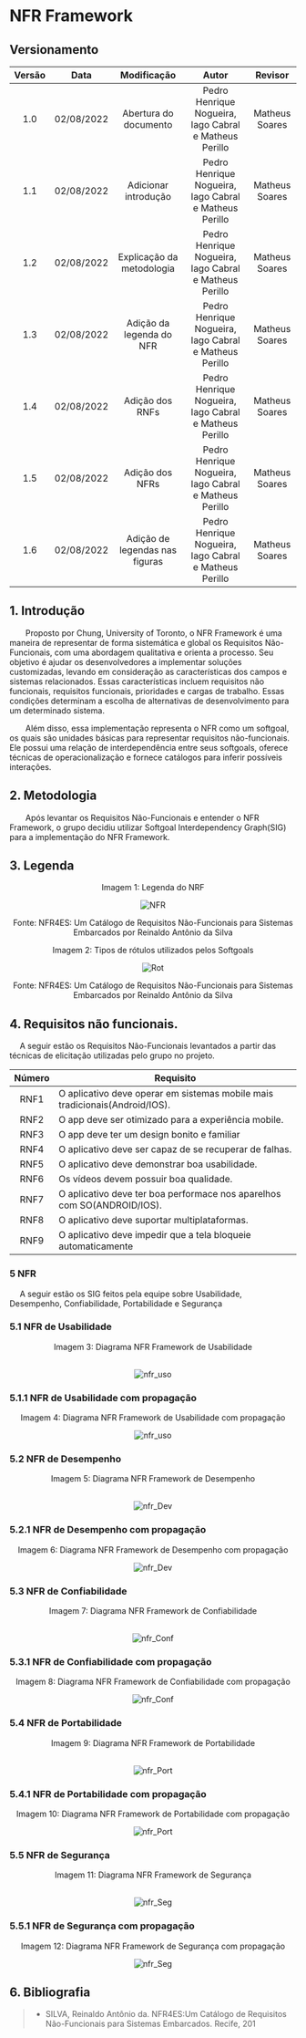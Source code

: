 # NFR Framework

##  Versionamento

| Versão |    Data    |       Modificação        |        Autor         | Revisor |
| :----: | :--------: | :----------------------: | :------------------: | :--------: |
|  1.0  | 02/08/2022 | Abertura do documento | Pedro Henrique Nogueira, Iago Cabral e Matheus Perillo | Matheus Soares |
|  1.1  | 02/08/2022 | Adicionar introdução | Pedro Henrique Nogueira, Iago Cabral e Matheus Perillo | Matheus Soares |
|  1.2  | 02/08/2022 | Explicação da metodologia | Pedro Henrique Nogueira, Iago Cabral e Matheus Perillo | Matheus Soares |
|  1.3  | 02/08/2022 | Adição da legenda do NFR | Pedro Henrique Nogueira, Iago Cabral e Matheus Perillo | Matheus Soares |
|  1.4  | 02/08/2022 | Adição dos RNFs| Pedro Henrique Nogueira, Iago Cabral e Matheus Perillo | Matheus Soares |
|  1.5  | 02/08/2022 | Adição dos NFRs| Pedro Henrique Nogueira, Iago Cabral e Matheus Perillo | Matheus Soares |
|  1.6  | 02/08/2022 | Adição de legendas nas figuras| Pedro Henrique Nogueira, Iago Cabral e Matheus Perillo | Matheus Soares |


## 1. Introdução
&emsp;&emsp;Proposto por Chung, University of Toronto, o NFR Framework é uma maneira de representar de forma sistemática e global os Requisitos Não-Funcionais, com uma abordagem qualitativa e orienta a processo. Seu objetivo é ajudar os desenvolvedores a implementar soluções customizadas, levando em consideração as características dos campos e sistemas relacionados. Essas características incluem requisitos não funcionais, requisitos funcionais, prioridades e cargas de trabalho. Essas condições determinam a escolha de alternativas de desenvolvimento para um determinado sistema. 
  

&emsp;&emsp;Além disso, essa implementação representa o NFR como um softgoal, os quais são unidades básicas para representar requisitos não-funcionais. Ele possui uma relação de interdependência entre seus softgoals, oferece técnicas de operacionalização e fornece catálogos para inferir possíveis interações. 

## 2. Metodologia
&emsp;&emsp;Após levantar os Requisitos Não-Funcionais e entender o NFR Framework, o grupo decidiu utilizar Softgoal Interdependency Graph(SIG) para a implementação do NFR Framework. 

## 3. Legenda
<center>

Imagem 1: Legenda do NRF
    
![NFR](https://cdn.discordapp.com/attachments/744698026462937211/1004542201604349962/unknown.png)

Fonte: NFR4ES: Um Catálogo de Requisitos Não-Funcionais para Sistemas Embarcados por Reinaldo Antônio da Silva


    
</center>
<center>
Imagem 2: Tipos de rótulos utilizados pelos Softgoals
    
![Rot](https://cdn.discordapp.com/attachments/744698026462937211/1004510204131553400/unknown.png)

Fonte: NFR4ES: Um Catálogo de Requisitos Não-Funcionais para Sistemas Embarcados por Reinaldo Antônio da Silva

</center>

## 4. Requisitos não funcionais.

&emsp; A seguir estão os Requisitos Não-Funcionais levantados a partir das técnicas de elicitação utilizadas pelo grupo no projeto.

| Número | Requisito |
| :------: | ---------- |
| RNF1 | O aplicativo deve operar em sistemas mobile mais tradicionais(Android/IOS). | 
| RNF2 | O app deve ser otimizado para a experiência mobile. |
| RNF3 |O app deve ter um design bonito e familiar | 
| RNF4 | O aplicativo deve ser capaz de se recuperar de falhas. | 
| RNF5 | O aplicativo deve demonstrar boa usabilidade. | 
| RNF6 | Os vídeos devem possuir boa qualidade. |
| RNF7 | O aplicativo deve ter boa performace nos aparelhos com SO(ANDROID/IOS). |
| RNF8 | O aplicativo deve suportar multiplataformas. | 
| RNF9 |O aplicativo deve impedir que a tela bloqueie automaticamente | 

### 5 NFR
&emsp; A seguir estão os SIG feitos pela equipe sobre Usabilidade, Desempenho, Confiabilidade, Portabilidade e Segurança
### 5.1 NFR de Usabilidade
<center>
<figcaption>Imagem 3: Diagrama NFR Framework de Usabilidade</figcaption>
    <br>
    
![nfr_uso](https://cdn.discordapp.com/attachments/744698026462937211/1004537068057280683/unknown.png)


</center>

### 5.1.1 NFR de Usabilidade com propagação

<center>
<figcaption>Imagem 4: Diagrama NFR Framework de Usabilidade com propagação</figcaption>

![nfr_uso](https://cdn.discordapp.com/attachments/744698026462937211/1004545354299088957/unknown.png)
</center>


### 5.2 NFR de Desempenho
<center>
<figcaption>Imagem 5: Diagrama NFR Framework de Desempenho</figcaption>
    <br>
    
![nfr_Dev](https://cdn.discordapp.com/attachments/744698026462937211/1004524863232413866/unknown.png)


</center>

### 5.2.1 NFR de Desempenho com propagação

<center>
  
<figcaption>Imagem 6: Diagrama NFR Framework de Desempenho com propagação</figcaption>

![nfr_Dev](https://cdn.discordapp.com/attachments/744698026462937211/1004541497678516337/unknown.png)

</center>


### 5.3 NFR de Confiabilidade
<center>
<figcaption>Imagem 7: Diagrama NFR Framework de Confiabilidade</figcaption>
    <br>
    
![nfr_Conf](https://cdn.discordapp.com/attachments/744698026462937211/1004537349365039134/unknown.png)


</center>

### 5.3.1 NFR de Confiabilidade com propagação

<center>

<figcaption>Imagem 8: Diagrama NFR Framework de Confiabilidade com propagação</figcaption>

![nfr_Conf](https://cdn.discordapp.com/attachments/744698026462937211/1004546682752606258/unknown.png)

</center>

### 5.4 NFR de Portabilidade

<center>
    
<figcaption>Imagem 9: Diagrama NFR Framework de Portabilidade</figcaption>
    <br>
    
![nfr_Port](https://cdn.discordapp.com/attachments/744698026462937211/1004540896622153738/unknown.png)


</center>

### 5.4.1 NFR de Portabilidade com propagação

<center>
  
<figcaption>Imagem 10: Diagrama NFR Framework de Portabilidade com propagação</figcaption>
  
![nfr_Port](https://cdn.discordapp.com/attachments/744698026462937211/1004542775699705966/unknown.png)

</center>

### 5.5 NFR de Segurança
<center>
<figcaption>Imagem 11: Diagrama NFR Framework de Segurança</figcaption>
    <br>
    
![nfr_Seg](https://cdn.discordapp.com/attachments/744698026462937211/1004538414764413140/unknown.png)


</center>

### 5.5.1 NFR de Segurança com propagação

<center>

<figcaption>Imagem 12: Diagrama NFR Framework de Segurança com propagação</figcaption>
  
![nfr_Seg](https://cdn.discordapp.com/attachments/744698026462937211/1004544100713893888/unknown.png)

</center>


## 6. Bibliografia

> - SILVA, Reinaldo Antônio da. NFR4ES:Um Catálogo de Requisitos Não-Funcionais para Sistemas Embarcados. Recife, 201

